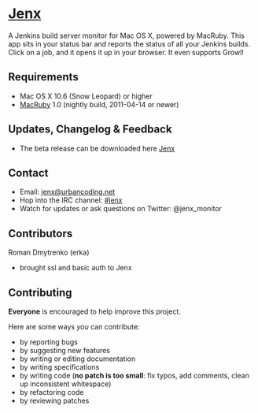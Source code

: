 # [Jenx](http://urbancoding.github.com/jenx/) #

A Jenkins build server monitor for Mac OS X, powered by MacRuby. This app sits in your status bar and reports the status of all your Jenkins builds. Click on a job, and it opens it up in your browser. It even supports Growl! 

Requirements
------------

* Mac OS X 10.6 (Snow Leopard) or higher
* [MacRuby](http://macruby.com/) 1.0 (nightly build, 2011-04-14 or newer)

Updates, Changelog & Feedback
------------

* The beta release can be downloaded here [Jenx](http://urbancoding.github.com/jenx/)

Contact
------------

* Email: jenx@urbancoding.net
* Hop into the IRC channel: [#jenx](irc://freenode/jenx)
* Watch for updates or ask questions on Twitter: @jenx_monitor

Contributors
------------

Roman Dmytrenko (erka)

* brought ssl and basic auth to Jenx


Contributing
------------

**Everyone** is encouraged to help improve this project.

Here are some ways *you* can contribute:

* by reporting bugs
* by suggesting new features
* by writing or editing documentation
* by writing specifications
* by writing code (**no patch is too small**: fix typos, add comments, clean up inconsistent whitespace)
* by refactoring code
* by reviewing patches

